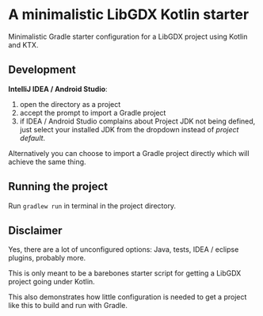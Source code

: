 # A minimalistic LibGDX Kotlin starter

Minimalistic Gradle starter configuration for a LibGDX project using Kotlin and KTX.

## Development
**IntelliJ IDEA / Android Studio**:
1. open the directory as a project
1. accept the prompt to import a Gradle project
1. if IDEA / Android Studio complains about Project JDK not being defined, just select your installed JDK from the dropdown instead of *project default*.

Alternatively you can choose to import a Gradle project directly which will achieve the same thing.

## Running the project
Run `gradlew run` in terminal in the project directory.

## Disclaimer
Yes, there are a lot of unconfigured options: Java, tests, IDEA / eclipse plugins, probably more.

This is only meant to be a barebones starter script for getting a LibGDX project going under Kotlin.

This also demonstrates how little configuration is needed to get a project like this to build and run with Gradle.
